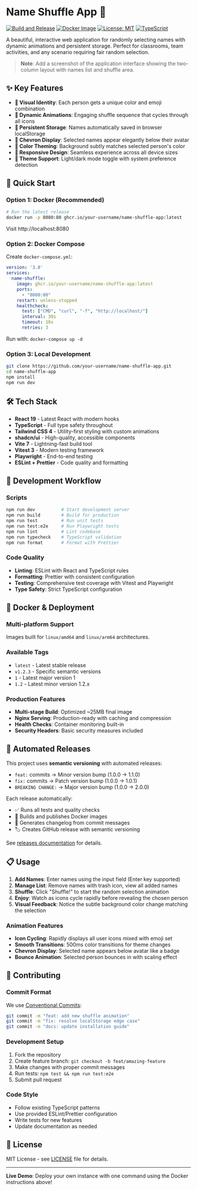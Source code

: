 # Name Shuffle App 🎲

[![Build and Release](https://github.com/your-username/name-shuffle-app/actions/workflows/release.yml/badge.svg)](https://github.com/your-username/name-shuffle-app/actions/workflows/release.yml)
[![Docker Image](https://img.shields.io/badge/docker-ghcr.io-blue)](https://github.com/your-username/name-shuffle-app/pkgs/container/name-shuffle-app)
[![License: MIT](https://img.shields.io/badge/License-MIT-yellow.svg)](https://opensource.org/licenses/MIT)
[![TypeScript](https://img.shields.io/badge/TypeScript-007ACC?logo=typescript&logoColor=white)](https://typescriptlang.org)

A beautiful, interactive web application for randomly selecting names with dynamic animations and persistent storage. Perfect for classrooms, team activities, and any scenario requiring fair random selection.

<!-- Add screenshot here when available -->
> **Note**: Add a screenshot of the application interface showing the two-column layout with names list and shuffle area.

## ✨ Key Features

- **🎨 Visual Identity**: Each person gets a unique color and emoji combination
- **🔄 Dynamic Animations**: Engaging shuffle sequence that cycles through all icons
- **💾 Persistent Storage**: Names automatically saved in browser localStorage
- **🎯 Chevron Display**: Selected names appear elegantly below their avatar
- **🌈 Color Theming**: Background subtly matches selected person's color
- **📱 Responsive Design**: Seamless experience across all device sizes
- **🌙 Theme Support**: Light/dark mode toggle with system preference detection

## 🚀 Quick Start

### Option 1: Docker (Recommended)
```bash
# Run the latest release
docker run -p 8080:80 ghcr.io/your-username/name-shuffle-app:latest
```
Visit http://localhost:8080

### Option 2: Docker Compose
Create `docker-compose.yml`:
```yaml
version: '3.8'
services:
  name-shuffle:
    image: ghcr.io/your-username/name-shuffle-app:latest
    ports:
      - "8080:80"
    restart: unless-stopped
    healthcheck:
      test: ["CMD", "curl", "-f", "http://localhost/"]
      interval: 30s
      timeout: 10s
      retries: 3
```

Run with: `docker-compose up -d`

### Option 3: Local Development
```bash
git clone https://github.com/your-username/name-shuffle-app.git
cd name-shuffle-app
npm install
npm run dev
```

## 🛠️ Tech Stack

- **React 19** - Latest React with modern hooks
- **TypeScript** - Full type safety throughout
- **Tailwind CSS 4** - Utility-first styling with custom animations
- **shadcn/ui** - High-quality, accessible components
- **Vite 7** - Lightning-fast build tool
- **Vitest 3** - Modern testing framework
- **Playwright** - End-to-end testing
- **ESLint + Prettier** - Code quality and formatting

## 🔄 Development Workflow

### Scripts
```bash
npm run dev          # Start development server
npm run build        # Build for production
npm run test         # Run unit tests
npm run test:e2e     # Run Playwright tests
npm run lint         # Lint codebase
npm run typecheck    # TypeScript validation
npm run format       # Format with Prettier
```

### Code Quality
- **Linting**: ESLint with React and TypeScript rules
- **Formatting**: Prettier with consistent configuration
- **Testing**: Comprehensive test coverage with Vitest and Playwright
- **Type Safety**: Strict TypeScript configuration

## 🐳 Docker & Deployment

### Multi-platform Support
Images built for `linux/amd64` and `linux/arm64` architectures.

### Available Tags
- `latest` - Latest stable release
- `v1.2.3` - Specific semantic versions
- `1` - Latest major version 1
- `1.2` - Latest minor version 1.2.x

### Production Features
- **Multi-stage Build**: Optimized ~25MB final image
- **Nginx Serving**: Production-ready with caching and compression
- **Health Checks**: Container monitoring built-in
- **Security Headers**: Basic security measures included

## 🔄 Automated Releases

This project uses **semantic versioning** with automated releases:

- `feat:` commits → Minor version bump (1.0.0 → 1.1.0)
- `fix:` commits → Patch version bump (1.0.0 → 1.0.1)
- `BREAKING CHANGE:` → Major version bump (1.0.0 → 2.0.0)

Each release automatically:
- ✅ Runs all tests and quality checks
- 🐳 Builds and publishes Docker images
- 📝 Generates changelog from commit messages
- 🏷️ Creates GitHub release with semantic versioning

See [releases documentation](docs/releases.md) for details.

## 📋 Usage

1. **Add Names**: Enter names using the input field (Enter key supported)
2. **Manage List**: Remove names with trash icon, view all added names
3. **Shuffle**: Click "Shuffle!" to start the random selection animation
4. **Enjoy**: Watch as icons cycle rapidly before revealing the chosen person
5. **Visual Feedback**: Notice the subtle background color change matching the selection

### Animation Features
- **Icon Cycling**: Rapidly displays all user icons mixed with emoji set
- **Smooth Transitions**: 500ms color transitions for theme changes
- **Chevron Display**: Selected name appears below avatar like a badge
- **Bounce Animation**: Selected person bounces in with scaling effect

## 🤝 Contributing

### Commit Format
We use [Conventional Commits](https://conventionalcommits.org/):
```bash
git commit -m "feat: add new shuffle animation"
git commit -m "fix: resolve localStorage edge case"
git commit -m "docs: update installation guide"
```

### Development Setup
1. Fork the repository
2. Create feature branch: `git checkout -b feat/amazing-feature`
3. Make changes with proper commit messages
4. Run tests: `npm test && npm run test:e2e`
5. Submit pull request

### Code Style
- Follow existing TypeScript patterns
- Use provided ESLint/Prettier configuration
- Write tests for new features
- Update documentation as needed

## 📄 License

MIT License - see [LICENSE](LICENSE) file for details.

---

**Live Demo**: Deploy your own instance with one command using the Docker instructions above!